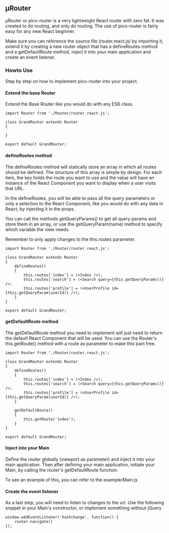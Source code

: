 ## μRouter

μRouter or pico-router is a very lightweight React router with zero fat. It was created to do routing, and only do
routing. The use of pico-router is fairly easy for any new React beginner.

Make sure you can reference the source file (router.react.js) by importing it, extend it by creating a new router object
that has a defineRoutes method and a getDefaultRoute method, inject it into your main application and create an event
listener.

### Howto Use
Step by step on how to implement pico-router into your project.

#### Extend the base Router

Extend the Base Router like you would do with any ES6 class.

```
import Router from './Router/router.react.js';

class GrandRouter extends Router
{
    
}

export default GrandRouter;
```


#### defineRoutes method

The defineRoutes method will statically store an array in which all routes should be defined. The structure of this array
is simple by design. For each item, the key holds the route you want to use and the value will have an instance of the
React Component you want to display when a user visits that URL. 

In the defineRoutes, you will be able to pass all the query parameters or only a selection to the React Component, like
you would do with any data in React, by injecting it in the props.

You can call the methods getQueryParams() to get all query params and store them in an array, or use the getQueryParam(name)
method to specify which variable the view needs.

Remember to only apply changes to the this.routes parameter.

```
import Router from './Router/router.react.js';

class GrandRouter extends Router
{
    defineRoutes()
    {
        this.routes['index'] = (<Index />);
        this.routes['search'] = (<Search query={this.getQueryParams()} />;
        this.routes['profile'] = (<UserProfile id={this.getQueryParam(userId)} />);
    }
}

export default GrandRouter;
```

#### getDefaultRoute method

The getDefaultRoute method you need to implement will just need to return the default React Component that will be used.
You can use the Router's this.getRoute() method with a route as parameter to make this pain free.


``` 
import Router from './Router/router.react.js';

class GrandRouter extends Router
{
    defineRoutes()
    {
        this.routes['index'] = (<Index />);
        this.routes['search'] = (<Search query={this.getQueryParams()} />;
        this.routes['profile'] = (<UserProfile id={this.getQueryParam(userId)} />);
    }
    
    getDefaultRoute()
    {
        this.getRoute('index');
    }
}

export default GrandRouter;
```


#### Inject into your Main

Define the router globally (viewport as parameter) and inject it into your main application. Then after defining your 
main application, initiate your Main, by calling the router's getDefaultRoute function. 

To see an example of this, you can refer to the example/Main.js

#### Create the event listener

As a last step, you will need to listen to changes to the url. Use the following snippet in your Main's constructor, or
implement something without jQuery

```
window.addEventListener('hashchange', function() {
    router.navigate()
});
```

